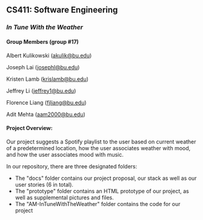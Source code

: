 ## CS411: Software Engineering

### _In Tune With the Weather_

#### Group Members (group #17)

Albert Kulikowski (akulik@bu.edu)

Joseph Lai (josephl@bu.edu)

Kristen Lamb (krislamb@bu.edu)

Jeffrey Li (jeffrey1@bu.edu)

Florence Liang (fjliang@bu.edu)

Adit Mehta (aam2000@bu.edu)

#### Project Overview:
Our project suggests a Spotify playlist to the user based on current weather of a predetermined location, how the user associates weather with mood, and how the user associates mood with music.
  
In our repository, there are three designated folders:
* The "docs" folder contains our project proposal, our stack as well as our user stories (6 in total).
* The "prototype" folder contains an HTML prototype of our project, as well as supplemental pictures and files.
* The "AM-InTuneWithTheWeather" folder contains the code for our project
